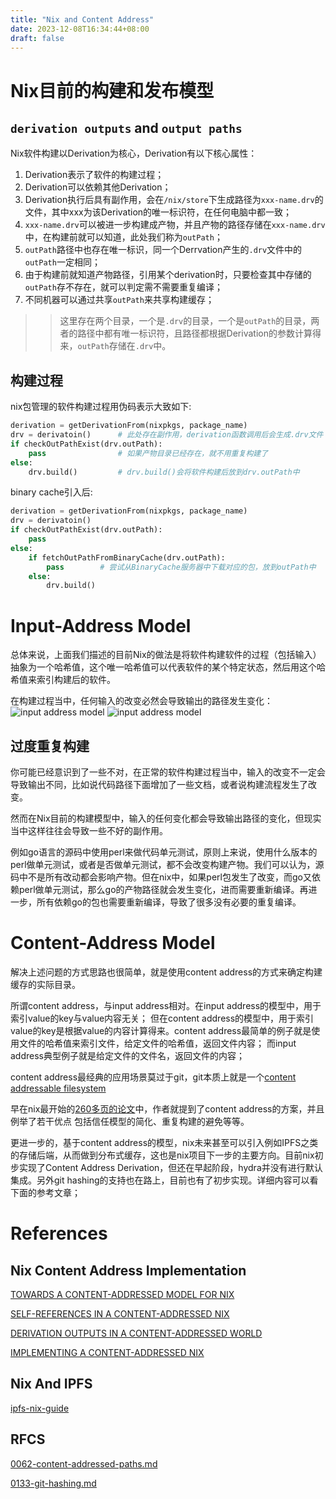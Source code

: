 ```yaml
---
title: "Nix and Content Address"
date: 2023-12-08T16:34:44+08:00
draft: false
---
```


# Nix目前的构建和发布模型
## `derivation outputs` and `output paths`
Nix软件构建以Derivation为核心，Derivation有以下核心属性：
1. Derivation表示了软件的构建过程；
2. Derivation可以依赖其他Derivation；
3. Derivation执行后具有副作用，会在`/nix/store`下生成路径为`xxx-name.drv`的文件，其中xxx为该Derivation的唯一标识符，在任何电脑中都一致；
4. `xxx-name.drv`可以被进一步构建成产物，并且产物的路径存储在`xxx-name.drv`中，在构建前就可以知道，此处我们称为`outPath`；
5. `outPath`路径中也存在唯一标识，同一个Derrvation产生的`.drv`文件中的`outPath`一定相同；
6. 由于构建前就知道产物路径，引用某个derivation时，只要检查其中存储的`outPath`存不存在，就可以判定需不需要重复编译；
7. 不同机器可以通过共享`outPath`来共享构建缓存；

>> 这里存在两个目录，一个是`.drv`的目录，一个是`outPath`的目录，两者的路径中都有唯一标识符，且路径都根据Derivation的参数计算得来，`outPath`存储在`.drv`中。

## 构建过程
nix包管理的软件构建过程用伪码表示大致如下:
``` python
derivation = getDerivationFrom(nixpkgs, package_name)
drv = derivatoin()      # 此处存在副作用，derivation函数调用后会生成.drv文件
if checkOutPathExist(drv.outPath):
    pass                # 如果产物目录已经存在，就不用重复构建了
else:
    drv.build()         # drv.build()会将软件构建后放到drv.outPath中
```

binary cache引入后:
``` python
derivation = getDerivationFrom(nixpkgs, package_name)
drv = derivatoin()
if checkOutPathExist(drv.outPath):
    pass
else:
    if fetchOutPathFromBinaryCache(drv.outPath):
        pass        # 尝试从BinaryCache服务器中下载对应的包，放到outPath中
    else:
        drv.build()
```

# Input-Address Model
总体来说，上面我们描述的目前Nix的做法是将软件构建软件的过程（包括输入）抽象为一个哈希值，这个唯一哈希值可以代表软件的某个特定状态，然后用这个哈希值来索引构建后的软件。

在构建过程当中，任何输入的改变必然会导致输出的路径发生变化：
![input address model](input_address.svg)
![input address model](input_address_dependencies_change.svg)

## 过度重复构建
你可能已经意识到了一些不对，在正常的软件构建过程当中，输入的改变不一定会导致输出不同，比如说代码路径下面增加了一些文档，或者说构建流程发生了改变。

然而在Nix目前的构建模型中，输入的任何变化都会导致输出路径的变化，但现实当中这样往往会导致一些不好的副作用。

例如go语言的源码中使用perl来做代码单元测试，原则上来说，使用什么版本的perl做单元测试，或者是否做单元测试，都不会改变构建产物。我们可以认为，源码中不是所有改动都会影响产物。但在nix中，如果perl包发生了改变，而go又依赖perl做单元测试，那么go的产物路径就会发生变化，进而需要重新编译。再进一步，所有依赖go的包也需要重新编译，导致了很多没有必要的重复编译。

# Content-Address Model
解决上述问题的方式思路也很简单，就是使用content address的方式来确定构建缓存的实际目录。

所谓content address，与input address相对。在input address的模型中，用于索引value的key与value内容无关；
但在content address的模型中，用于索引value的key是根据value的内容计算得来。content address最简单的例子就是使用文件的哈希值来索引文件，给定文件的哈希值，返回文件内容；
而input address典型例子就是给定文件的文件名，返回文件的内容；


content address最经典的应用场景莫过于git，git本质上就是一个[content addressable filesystem](https://linianhui.github.io/git/content-addressable-filesystem/)


早在nix最开始的[260多页的论文](https://edolstra.github.io/pubs/phd-thesis.pdf#page=143)中，作者就提到了content address的方案，并且例举了若干优点
包括信任模型的简化、重复构建的避免等等。

更进一步的，基于content address的模型，nix未来甚至可以引入例如IPFS之类的存储后端，从而做到分布式缓存，这也是nix项目下一步的主要方向。目前nix初步实现了Content Address Derivation，但还在早起阶段，hydra并没有进行默认集成。另外git hashing的支持也在路上，目前也有了初步实现。详细内容可以看下面的参考文章；

# References
## Nix Content Address Implementation
[TOWARDS A CONTENT-ADDRESSED MODEL FOR NIX](https://www.tweag.io/blog/2020-09-10-nix-cas/)

[SELF-REFERENCES IN A CONTENT-ADDRESSED NIX](https://www.tweag.io/blog/2020-11-18-nix-cas-self-references/)

[DERIVATION OUTPUTS IN A CONTENT-ADDRESSED WORLD](https://www.tweag.io/blog/2021-02-17-derivation-outputs-and-output-paths/)

[IMPLEMENTING A CONTENT-ADDRESSED NIX](https://www.tweag.io/blog/2021-12-02-nix-cas-4/)

## Nix And IPFS
[ipfs-nix-guide](https://github.com/obsidiansystems/ipfs-nix-guide)
## RFCS
[0062-content-addressed-paths.md](https://github.com/NixOS/rfcs/blob/master/rfcs/0062-content-addressed-paths.md)

[0133-git-hashing.md](https://github.com/NixOS/rfcs/blob/master/rfcs/0133-git-hashing.md)

